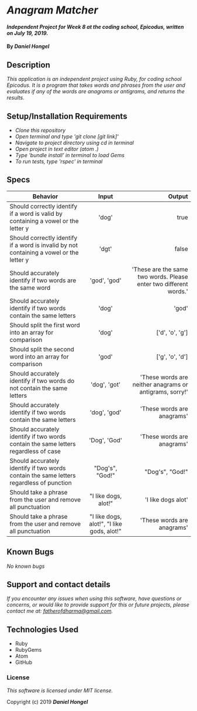 # _Anagram Matcher_

#### _Independent Project for Week 8 at the coding school, Epicodus, written on July 19, 2019._

#### By _**Daniel Hongel**_

## Description

_This application is an independent project using Ruby, for coding school Epicodus. It is a program that takes words and phrases from the user and evaluates if any of the words are anagrams or antigrams, and returns the results._

## Setup/Installation Requirements

* _Clone this repository_
* _Open terminal and type 'git clone [git link]'_
* _Navigate to project directory using cd in terminal_
* _Open project in text editor (atom .)_
* _Type 'bundle install' in terminal to load Gems_
* _To run tests, type 'rspec' in terminal_


## Specs
| Behavior | Input | Output |
| ------------- |:-------------:| -----:|
| Should correctly identify if a word is valid by containing a vowel or the letter y| 'dog' |true|
|Should correctly identify if a word is invalid by not containing a vowel or the letter y|'dgt'|false|
|Should accurately identify if two words are the same word|'god', 'god'|'These are the same two words. Please enter two different words.'|
|Should accurately identify if two words contain the same letters|'dog'|'god'|
|Should split the first word into an array for comparison| 'dog' | ['d', 'o', 'g']|
|Should split the second word into an array for comparison| 'god' |['g', 'o', 'd']|
|Should accurately identify if two words do not contain the same letters| 'dog', 'got'|'These words are neither anagrams or antigrams, sorry!'|
|Should accurately identify if two words contain the same letters|'dog', 'god'|'These words are anagrams'|
|Should accurately identify if two words contain the same letters regardless of case|'Dog', 'God'|'These words are anagrams'|
|Should accurately identify if two words contain the same letters regardless of punction|"Dog's", "God!"|"Dog's", "God!"|
|Should take a phrase from the user and remove all punctuation|"I like dogs, alot!"|'I like dogs alot'|
|Should take a phrase from the user and remove all punctuation|"I like dogs, alot!", "I like gods, alot!"|'These words are anagrams'|




## Known Bugs

_No known bugs_

## Support and contact details

_If you encounter any issues when using this software, have questions or concerns, or would like to provide support for this or future projects, please contact me at: fatherofdharma@gmail.com._

## Technologies Used

* Ruby
* RubyGems
* Atom
* GitHub

### License
_This software is licensed under MIT license._

Copyright (c) 2019 **_Daniel Hongel_**
